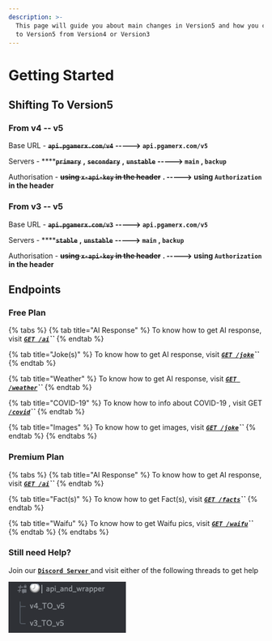 ```yaml
---
description: >-
  This page will guide you about main changes in Version5 and how you can shift
  to Version5 from Version4 or Version3
---
```


# Getting Started

## Shifting To Version5 

### From v4 -- v5

Base URL - ~~**`api.pgamerx.com/v4`**~~  **-----&gt; `api.pgamerx.com/v5`**

Servers - ****~~**`primary`**~~ **,** ~~**`secondary`**~~ **,** ~~**`unstable`**~~  **-----&gt;  `main` , `backup`**

Authorisation - ~~**using `x-api-key` in the header**~~ **. -----&gt; using `Authorization` in the header**

### From **v3 -- v5**

Base URL - ~~**`api.pgamerx.com/v3`**~~  **-----&gt; `api.pgamerx.com/v5`**

Servers - ****~~**`stable`**~~ **,** ~~**`unstable`**~~  **-----&gt;  `main` , `backup`**

Authorisation - ~~**using `x-api-key` in the header**~~ **. -----&gt; using `Authorization` in the header**

## **Endpoints**

### Free Plan

{% tabs %}
{% tab title="AI Response" %}
To know how to get AI response, visit [_**`GET /ai`**_](../endpoints/ai/)_**\`\`**_
{% endtab %}

{% tab title="Joke\(s\)" %}
To know how to get AI response, visit [_**`GET /joke`**_](../endpoints/joke/)_**\`\`**_
{% endtab %}

{% tab title="Weather" %}
To know how to get AI response, visit [_**`GET /weather`**_](../endpoints/weather.md)_**\`\`**_
{% endtab %}

{% tab title="COVID-19" %}
To know how to info about COVID-19 , visit GET [_**`/covid`**_](../endpoints/get-image.md)_**\`\`**_
{% endtab %}

{% tab title="Images" %}
To know how to get images, visit [_**`GET /joke`**_](../endpoints/get-image-1.md)_**\`\`**_
{% endtab %}
{% endtabs %}

### Premium Plan

{% tabs %}
{% tab title="AI Response" %}
To know how to get AI response, visit [_**`GET /ai`**_](../premium/ai.md)_**\`\`**_
{% endtab %}

{% tab title="Fact\(s\)" %}
To know how to get Fact\(s\), visit [_**`GET /facts`**_](../premium/facts.md)_**\`\`**_
{% endtab %}

{% tab title="Waifu" %}
To know how to get Waifu pics, visit [_**`GET /waifu`**_](../premium/waifu.md)_**\`\`**_
{% endtab %}
{% endtabs %}

### Still need Help?

Join our [**`Discord Server`** ](https://u.pgamerx.com/discord)and visit either of the following threads to get help

![First thread is for help in shifting to v5 from v4, while the second one is for help in shifting to v5 from v3](../.gitbook/assets/screenshot-2021-08-18-at-10.21.39-am.png)





